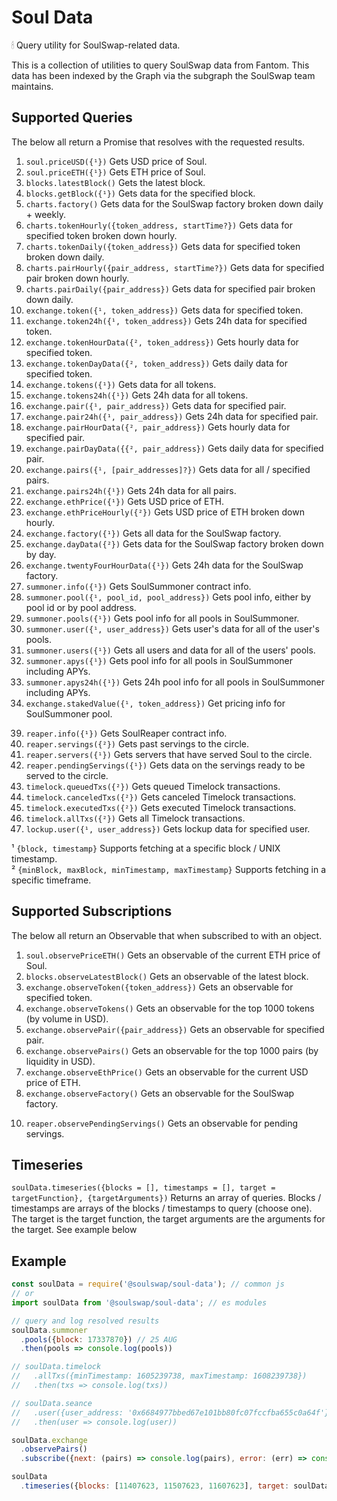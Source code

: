 # Soul Data
🕯 Query utility for SoulSwap-related data.

This is a collection of utilities to query SoulSwap data from Fantom. This data has been indexed by the Graph via the subgraph the SoulSwap team maintains.

## Supported Queries

The below all return a Promise that resolves with the requested results.

1. `soul.priceUSD({¹})` Gets USD price of Soul.
2. `soul.priceETH({¹})` Gets ETH price of Soul.
3. `blocks.latestBlock()` Gets the latest block.
4. `blocks.getBlock({¹})` Gets data for the specified block.
5. `charts.factory()` Gets data for the SoulSwap factory broken down daily + weekly.
6. `charts.tokenHourly({token_address, startTime?})` Gets data for specified token broken down hourly.
7. `charts.tokenDaily({token_address})` Gets data for specified token broken down daily.
8. `charts.pairHourly({pair_address, startTime?})` Gets data for specified pair broken down hourly.
9. `charts.pairDaily({pair_address})` Gets data for specified pair broken down daily.
10. `exchange.token({¹, token_address})` Gets data for specified token.
11. `exchange.token24h({¹, token_address})` Gets 24h data for specified token.
12. `exchange.tokenHourData({², token_address})` Gets hourly data for specified token.
13. `exchange.tokenDayData({², token_address})` Gets daily data for specified token.
14. `exchange.tokens({¹})` Gets data for all tokens.
15. `exchange.tokens24h({¹})` Gets 24h data for all tokens.
16. `exchange.pair({¹, pair_address})` Gets data for specified pair.
17. `exchange.pair24h({¹, pair_address})` Gets 24h data for specified pair.
18. `exchange.pairHourData({², pair_address})` Gets hourly data for specified pair.
19. `exchange.pairDayData({{², pair_address})` Gets daily data for specified pair.
20. `exchange.pairs({¹, [pair_addresses]?})` Gets data for all / specified pairs.
21. `exchange.pairs24h({¹})` Gets 24h data for all pairs.
22. `exchange.ethPrice({¹})` Gets USD price of ETH.
23. `exchange.ethPriceHourly({²})` Gets USD price of ETH broken down hourly.
24. `exchange.factory({¹})` Gets all data for the SoulSwap factory.
25. `exchange.dayData({²})` Gets data for the SoulSwap factory broken down by day.
26. `exchange.twentyFourHourData({¹})` Gets 24h data for the SoulSwap factory.
29. `summoner.info({¹})` Gets SoulSummoner contract info.
30. `summoner.pool({¹, pool_id, pool_address})` Gets pool info, either by pool id or by pool address.
31. `summoner.pools({¹})` Gets pool info for all pools in SoulSummoner.
32. `summoner.user({¹, user_address})` Gets user's data for all of the user's pools.
33. `summoner.users({¹})` Gets all users and data for all of the users' pools.
34. `summoner.apys({¹})` Gets pool info for all pools in SoulSummoner including APYs.
35. `summoner.apys24h({¹})` Gets 24h pool info for all pools in SoulSummoner including APYs.
36. `exchange.stakedValue({¹, token_address})` Get pricing info for SoulSummoner pool.
<!-- 37. `seance.info({¹})` Gets SeanceCircle contract info. -->
<!-- 38. `seance.user({¹, user_address})` Gets SeanceCircle data for specified user. -->
39. `reaper.info({¹})` Gets SoulReaper contract info.
40. `reaper.servings({²})` Gets past servings to the circle.
41. `reaper.servers({¹})` Gets servers that have served Soul to the circle.
42. `reaper.pendingServings({¹})` Gets data on the servings ready to be served to the circle.
43. `timelock.queuedTxs({²})` Gets queued Timelock transactions.
44. `timelock.canceledTxs({²})` Gets canceled Timelock transactions.
45. `timelock.executedTxs({²})` Gets executed Timelock transactions.
46. `timelock.allTxs({²})` Gets all Timelock transactions.
47. `lockup.user({¹, user_address})` Gets lockup data for specified user.

¹ `{block, timestamp}` Supports fetching at a specific block / UNIX timestamp.    
² `{minBlock, maxBlock, minTimestamp, maxTimestamp}` Supports fetching in a specific timeframe.

## Supported Subscriptions
The below all return an Observable that when subscribed to with an object.

1. `soul.observePriceETH()` Gets an observable of the current ETH price of Soul.
2. `blocks.observeLatestBlock()` Gets an observable of the latest block.
3. `exchange.observeToken({token_address})` Gets an observable for specified token.
4. `exchange.observeTokens()` Gets an observable for the top 1000 tokens (by volume in USD).
5. `exchange.observePair({pair_address})` Gets an observable for specified pair.
6. `exchange.observePairs()` Gets an observable for the top 1000 pairs (by liquidity in USD).
7. `exchange.observeEthPrice()` Gets an observable for the current USD price of ETH.
8. `exchange.observeFactory()` Gets an observable for the SoulSwap factory.
<!-- 9. `seance.observeInfo()` Gets an observable for SeanceCircle contract info. -->
10. `reaper.observePendingServings()` Gets an observable for pending servings.

## Timeseries

`soulData.timeseries({blocks = [], timestamps = [], target = targetFunction}, {targetArguments})` Returns an array of queries. Blocks / timestamps are arrays of the blocks / timestamps to query (choose one). The target is the target function, the target arguments are the arguments for the target. See example below

## Example

```javascript
const soulData = require('@soulswap/soul-data'); // common js
// or
import soulData from '@soulswap/soul-data'; // es modules

// query and log resolved results
soulData.summoner
  .pools({block: 17337870}) // 25 AUG
  .then(pools => console.log(pools))

// soulData.timelock
//   .allTxs({minTimestamp: 1605239738, maxTimestamp: 1608239738})
//   .then(txs => console.log(txs))

// soulData.seance
//   .user({user_address: '0x6684977bbed67e101bb80fc07fccfba655c0a64f'})
//   .then(user => console.log(user))

soulData.exchange
  .observePairs()
  .subscribe({next: (pairs) => console.log(pairs), error: (err) => console.log(err)})

soulData
  .timeseries({blocks: [11407623, 11507623, 11607623], target: soulData.exchange.pair}, {pair_address: "0xa2527Af9DABf3E3B4979d7E0493b5e2C6e63dC57"}) // SOUL-WFTM // 25 AUG
```
